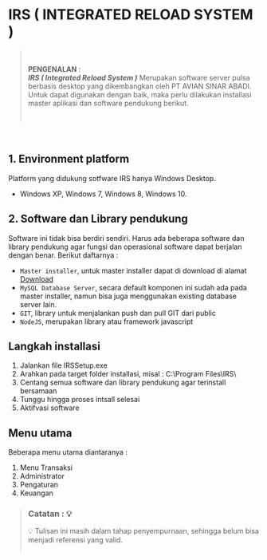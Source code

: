 # IRS ( INTEGRATED RELOAD SYSTEM )
> <br>
>
> **PENGENALAN** :  
> ***IRS ( Integrated Reload System )*** Merupakan software server pulsa berbasis desktop yang dikembangkan oleh PT AVIAN SINAR ABADI.
> Untuk dapat digunakan dengan baik, maka perlu dilakukan installasi master aplikasi dan software pendukung berikut.
>  
> <br>
<br>


## 1. Environment platform 
Platform yang didukung sotfware IRS hanya Windows Desktop. 
* Windows XP, Windows 7, Windows 8, Windows 10.   

## 2. Software dan Library pendukung
Software ini tidak bisa berdiri sendiri. Harus ada beberapa software dan library pendukung agar fungsi dan operasional software dapat berjalan dengan benar.
Berikut daftarnya :
* `Master installer`, untuk master installer dapat di download di alamat [Download](http://softwarepulsairs.com/demo)
* `MySQL Database Server`, secara default komponen ini sudah ada pada master installer, namun bisa juga menggunakan existing database server lain.
* `GIT`, library untuk menjalankan push dan pull GIT dari public
* `NodeJS`, merupakan library atau framework javascript

## Langkah installasi 
1. Jalankan file IRSSetup.exe
2. Arahkan pada target folder installasi, misal : C:\Program Files\IRS\
3. Centang semua software dan library pendukung agar terinstall bersamaan
4. Tunggu hingga proses intsall selesai
5. Aktifvasi software

## Menu utama 
Beberapa menu utama diantaranya :
1. Menu Transaksi
2. Administrator
3. Pengaturan
4. Keuangan

> ### Catatan : :bulb:
> :bulb: Tulisan ini masih dalam tahap penyempurnaan, sehingga belum bisa menjadi referensi yang valid.
> <br>
> <br> 




